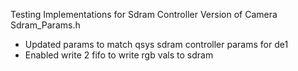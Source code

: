 Testing Implementations for Sdram Controller Version of Camera
Sdram_Params.h
- Updated params to match qsys sdram controller params for de1
- Enabled write 2 fifo to write rgb vals to sdram
